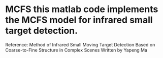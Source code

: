 # MCFS this matlab code implements the MCFS model for infrared small target detection.
Reference:
Method of Infrared Small Moving Target Detection Based on
Coarse-to-Fine Structure in Complex Scenes
 Written by Yapeng Ma 
